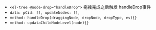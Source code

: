 - `<el-tree @node-drop="handleDrop">` 拖拽完成之后触发 handleDrop事件
- `data: pCid: [], updateNodes: [],`
- `method: handleDrop(draggingNode, dropNode, dropType, ev){}`
- `method: updataChildNodeLevel(node){}`

